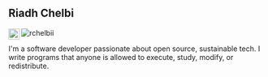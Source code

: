 ## Riadh Chelbi
<a href="https://www.linkedin.com/in/rchelbii">
  <img align="left" alt="" width="22px" src="https://raw.githubusercontent.com/peterthehan/peterthehan/master/assets/linkedin.svg" />
</a> 

<img src="https://komarev.com/ghpvc/?username=rchelbii" alt="rchelbii" />

I'm a software developer passionate about open source, sustainable tech. I write programs that anyone is allowed to execute, study, modify, or redistribute.



